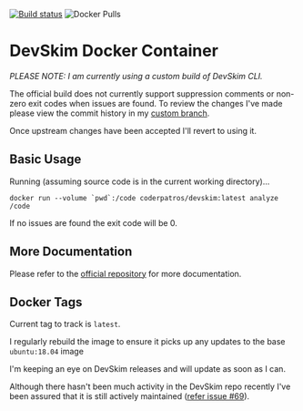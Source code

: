 [![Build status](https://dev.azure.com/patros/OpenSource/_apis/build/status/docker-devskim)](https://dev.azure.com/patros/OpenSource/_build/latest?definitionId=23)
![Docker Pulls](https://img.shields.io/docker/pulls/coderpatros/devskim.svg)

DevSkim Docker Container
========================

_PLEASE NOTE: I am currently using a custom build of DevSkim CLI._

The official build does not currently support suppression comments or non-zero exit codes when issues are found.
To review the changes I've made please view the commit history in my
[custom branch](https://github.com/patros/DevSkim/commits/custom).

Once upstream changes have been accepted I'll revert to using it.

Basic Usage
-----------

Running (assuming source code is in the current working directory)...

    docker run --volume `pwd`:/code coderpatros/devskim:latest analyze /code

If no issues are found the exit code will be 0.

More Documentation
------------------

Please refer to the [official repository](https://github.com/microsoft/devskim) for more documentation.

Docker Tags
-----------

Current tag to track is `latest`.

I regularly rebuild the image to ensure it picks up any updates to the base
`ubuntu:18.04` image

I'm keeping an eye on DevSkim releases and will update as soon as I can.

Although there hasn't been much activity in the DevSkim repo recently I've
been assured that it is still actively maintained ([refer issue #69](https://github.com/microsoft/DevSkim/issues/69)).
